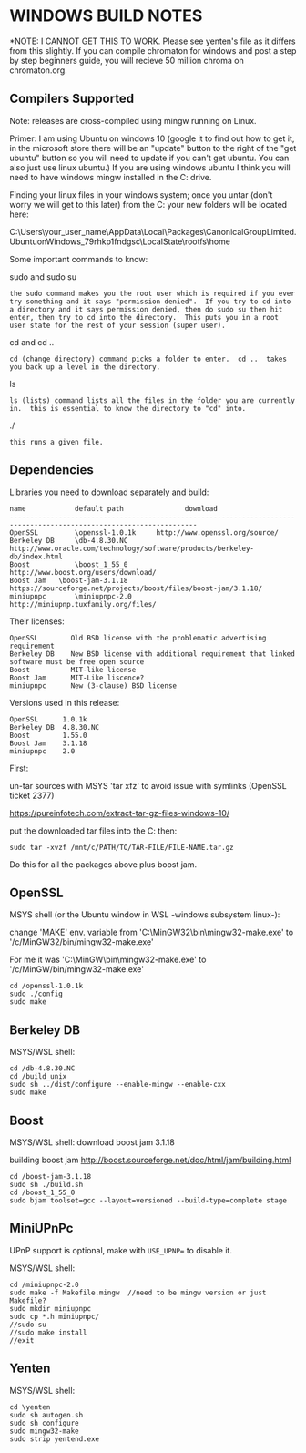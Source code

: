 WINDOWS BUILD NOTES
===================

*NOTE: I CANNOT GET THIS TO WORK.  Please see yenten's file as it differs from this slightly.  If you can compile chromaton for windows and post a step by step beginners guide, you will recieve 50 million chroma on chromaton.org.

Compilers Supported
-------------------
Note: releases are cross-compiled using mingw running on Linux.

Primer:
I am using Ubuntu on windows 10 (google it to find out how to get it, in the microsoft store there will be an "update" button to the right of the "get ubuntu" button so you will need to update if you can't get ubuntu.  You can also just use linux ubuntu.)
If you are using windows ubuntu I think you will need to have windows mingw installed in the C: drive.

Finding your linux files in your windows system; once you untar (don't worry we will get to this later) from the C: your new folders will be located here:

C:\Users\your_user_name\AppData\Local\Packages\CanonicalGroupLimited.UbuntuonWindows_79rhkp1fndgsc\LocalState\rootfs\home

Some important commands to know:

sudo and sudo su
	
	the sudo command makes you the root user which is required if you ever try something and it says "permission denied".  If you try to cd into a directory and it says permission denied, then do sudo su then hit enter, then try to cd into the directory.  This puts you in a root user state for the rest of your session (super user).
cd and cd ..

	cd (change directory) command picks a folder to enter.  cd ..  takes you back up a level in the directory.
	
ls

	ls (lists) command lists all the files in the folder you are currently in.  this is essential to know the directory to "cd" into.
./

	this runs a given file.


Dependencies
------------
Libraries you need to download separately and build:

	name            default path               download
	--------------------------------------------------------------------------------------------------------------------
	OpenSSL         \openssl-1.0.1k		http://www.openssl.org/source/
	Berkeley DB     \db-4.8.30.NC		http://www.oracle.com/technology/software/products/berkeley-db/index.html
	Boost           \boost_1_55_0		http://www.boost.org/users/download/
	Boost Jam	\boost-jam-3.1.18	https://sourceforge.net/projects/boost/files/boost-jam/3.1.18/
	miniupnpc       \miniupnpc-2.0		http://miniupnp.tuxfamily.org/files/

Their licenses:

	OpenSSL        Old BSD license with the problematic advertising requirement
	Berkeley DB    New BSD license with additional requirement that linked software must be free open source
	Boost          MIT-like license
	Boost Jam      MIT-Like liscence?
	miniupnpc      New (3-clause) BSD license

Versions used in this release:

	OpenSSL      1.0.1k
	Berkeley DB  4.8.30.NC
	Boost        1.55.0
	Boost Jam    3.1.18
	miniupnpc    2.0

First:

un-tar sources with MSYS 'tar xfz' to avoid issue with symlinks (OpenSSL ticket 2377)

https://pureinfotech.com/extract-tar-gz-files-windows-10/

put the downloaded tar files into the C: then:

	sudo tar -xvzf /mnt/c/PATH/TO/TAR-FILE/FILE-NAME.tar.gz 
	
Do this for all the packages above plus boost jam.

OpenSSL
-------
MSYS shell (or the Ubuntu window in WSL -windows subsystem linux-):	
	
change 'MAKE' env. variable from 'C:\MinGW32\bin\mingw32-make.exe' to '/c/MinGW32/bin/mingw32-make.exe'

For me it was 'C:\MinGW\bin\mingw32-make.exe' to '/c/MinGW/bin/mingw32-make.exe'

	cd /openssl-1.0.1k
	sudo ./config
	sudo make

Berkeley DB
-----------
MSYS/WSL shell:

	cd /db-4.8.30.NC
	cd /build_unix
	sudo sh ../dist/configure --enable-mingw --enable-cxx
	sudo make

Boost
-----
MSYS/WSL shell:
download boost jam 3.1.18

building boost jam http://boost.sourceforge.net/doc/html/jam/building.html

	cd /boost-jam-3.1.18
	sudo sh ./build.sh
	cd /boost_1_55_0
	sudo bjam toolset=gcc --layout=versioned --build-type=complete stage

MiniUPnPc
---------
UPnP support is optional, make with `USE_UPNP=` to disable it.

MSYS/WSL shell:

	cd /miniupnpc-2.0
	sudo make -f Makefile.mingw  //need to be mingw version or just Makefile?
	sudo mkdir miniupnpc
	sudo cp *.h miniupnpc/
	//sudo su
	//sudo make install
	//exit

Yenten
-------
MSYS/WSL shell:

	cd \yenten
	sudo sh autogen.sh
	sudo sh configure
	sudo mingw32-make
	sudo strip yentend.exe
